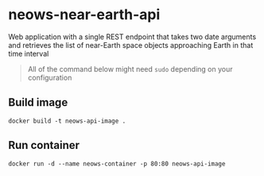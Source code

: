 # neows-near-earth-api
Web application with a single REST endpoint that takes two date arguments and retrieves the list of near-Earth space objects approaching Earth in that time interval

> All of the command below might need `sudo` depending on your configuration

## Build image
```
docker build -t neows-api-image .
```

## Run container
```
docker run -d --name neows-container -p 80:80 neows-api-image
```
